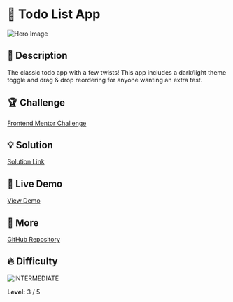# 📁 Todo List App

![Hero Image](https://res.cloudinary.com/dz209s6jk/image/upload/v1606413905/Challenges/ty4ppudcq94rtgj4rv6p.jpg)

## 🌟 Description

The classic todo app with a few twists! This app includes a dark/light theme toggle and drag & drop reordering for anyone wanting an extra test.

## 🏆 Challenge

[Frontend Mentor Challenge](https://www.frontendmentor.io/challenges/todo-app-Su1_KokOW)

## 💡 Solution

[Solution Link](https://www.frontendmentor.io/solutions/todo-list-app-MDiJpj_4JG) 

## 🚀 Live Demo

[View Demo](https://younes-alhyan.github.io/todo-list-app)

## 🔎 More

[GitHub Repository](https://github.com/younes-alhyan/frontend-mentor/)

## 🔥 Difficulty

![INTERMEDIATE](https://img.shields.io/badge/Difficulty-INTERMEDIATE-yellow)

**Level:** 3 / 5
